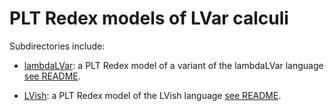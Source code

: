 PLT Redex models of LVar calculi
================================

Subdirectories include:

  * [lambdaLVar]: a PLT Redex model of a variant of the lambdaLVar
    language [see
    README](https://github.com/iu-parfunc/lvars/tree/master/redex/lambdaLVar#readme).

  * [LVish]: a PLT Redex model of the LVish language [see
    README](https://github.com/iu-parfunc/lvars/tree/master/redex/LVish#readme).

[lambdaLVar]: https://github.com/iu-parfunc/lvars/tree/master/redex/lambdaLVar
[LVish]: https://github.com/iu-parfunc/lvars/tree/master/redex/LVish
